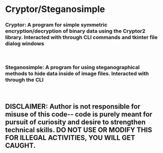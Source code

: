 # Cryptor/Steganosimple
### Cryptor: A program for simple symmetric encryption/decryption of binary data using the Cryptor2 library. Interacted with through CLI commands and tkinter file dialog windows
&nbsp;
&nbsp;
### Steganosimple: A program for using steganographical methods to hide data inside of image files. Interacted with through the CLI
&nbsp;
&nbsp;
&nbsp;
&nbsp;
&nbsp;
## DISCLAIMER: Author is not responsible for misuse of this code-- code is purely meant for pursuit of curiosity and desire to strengthen technical skills. DO NOT USE OR MODIFY THIS FOR ILLEGAL ACTIVITIES, YOU WILL GET CAUGHT.